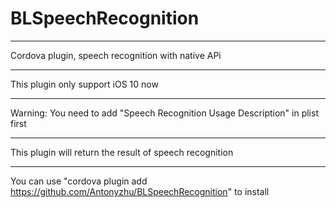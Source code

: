 # BLSpeechRecognition
***
Cordova plugin, speech recognition with native APi

***
This plugin only support iOS 10 now
***
Warning: You need to add "Speech Recognition Usage Description" in plist first
***

This plugin will return the result of speech recognition
***
You can use "cordova plugin add https://github.com/Antonyzhu/BLSpeechRecognition" to install
